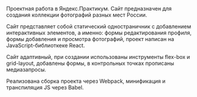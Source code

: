 Проектная работа в Яндекс.Практикум. Сайт предназначен для создания коллекции фотографий разных мест России.

Сайт представляет собой статический одностраничник с добавлением интерактивных элементов, а именно: формы редактирования профиля, формы добавления и просмотра фотографий, проект написан на JavaScript-библиоткеке React.

Сайт адаптивный, при создании использованы инструменты flex-box и grid-layout, добавлены формы, в контрольных точках прописаны медиазапросы.

Реализована сборка проекта через Webpack, минификация и транспиляция JS через Babel.

